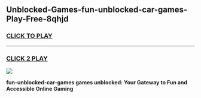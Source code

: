 
## Unblocked-Games-fun-unblocked-car-games-Play-Free-8qhjd
<h3>
<a href="https://premium76.site?title=fun-unblocked-car-games&ref=23A">CLICK TO PLAY</a></h3>
<hr>

<h3>
<a href="https://premium76.site?title=fun-unblocked-car-games&ref=23A">CLICK 2 PLAY</a>
  
</h3>

<a href="https://premium76.site?title=fun-unblocked-car-games&ref=23A"><img src="https://clearcache.store/games.png"></a>


**fun-unblocked-car-games games unblocked: Your Gateway to Fun and Accessible Online Gaming**
